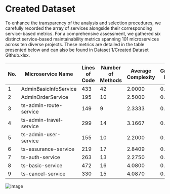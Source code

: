 # Created Dataset 

To enhance the transparency of the analysis and selection procedures, we carefully recorded the array of services alongside their corresponding service-based metrics. For a comprehensive assessment, we gathered six distinct service-based maintainability metrics spanning 101 microservices across ten diverse projects. These metrics are detailed in the table presented below and can also be found in Dataset 1/Created Dataset Github.xlsx.


| No. | Microservice Name               | Lines of Code | Number of Methods | Average Complexity | Granularity NoC/MS | Service Call Ratio | Class Dependency | Label |
|-----|---------------------------------|---------------|-------------------|--------------------|---------------------|--------------------|------------------|-------|
| 1   | AdminBasicInfoService           | 433           | 42                | 2.0000             | 0.1282              | 0.5641             | 20               | M     |
| 2   | AdminOrderService               | 195           | 10                | 2.5000             | 0.1026              | 0.1538             | 4                | H     |
| 3   | ts-admin-route-service          | 149           | 9                 | 2.3333             | 0.1026              | 0.1282             | 3                | H     |
| 4   | ts-admin-travel-service         | 299           | 14                | 3.1667             | 0.1026              | 0.1538             | 4                | H     |
| 5   | ts-admin-user-service           | 155           | 10                | 2.2000             | 0.1282              | 0.0769             | 4                | H     |
| 6   | ts-assurance-service            | 219           | 17                | 2.8409             | 0.2051              | 0.2308             | 8                | M     |
| 7   | ts-auth-service                 | 263           | 13                | 2.2750             | 0.4359              | 0.1538             | 4                | M     |
| 8   | ts-basic-service                | 472           | 16                | 4.0800             | 0.1026              | 0.1282             | 3                | M     |
| 9   | ts-cancel-service               | 330           | 15                | 4.0870             | 0.1795              | 0.1026             | 2                | L     |

![image](https://github.com/AhKose/Quality-Analysis/assets/48156018/8858d812-147d-40e8-9902-bdc94992b8c4)
